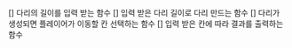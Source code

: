 [] 다리의 길이를 입력 받는 함수
[] 입력 받은 다리 길이로 다리 만드는 함수
[] 다리가 생성되면 플레이어가 이동할 칸 선택하는 함수
[] 입력 받은 칸에 따라 결과를 출력하는 함수